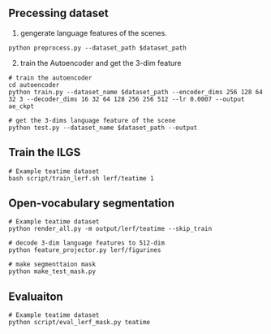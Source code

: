 ## Precessing dataset

1. gengerate language features of the scenes. 
```
python preprocess.py --dataset_path $dataset_path 
```
2. train the Autoencoder and get the 3-dim feature
```
# train the autoencoder
cd autoencoder
python train.py --dataset_name $dataset_path --encoder_dims 256 128 64 32 3 --decoder_dims 16 32 64 128 256 256 512 --lr 0.0007 --output ae_ckpt

# get the 3-dims language feature of the scene
python test.py --dataset_name $dataset_path --output
```

## Train the ILGS
```
# Example teatime dataset
bash script/train_lerf.sh lerf/teatime 1
```

## Open-vocabulary segmentation 
```
# Example teatime dataset
python render_all.py -m output/lerf/teatime --skip_train

# decode 3-dim language features to 512-dim
python feature_projector.py lerf/figurines

# make segmenttaion mask 
python make_test_mask.py
```

## Evaluaiton 
```
# Example teatime dataset
python script/eval_lerf_mask.py teatime
```
